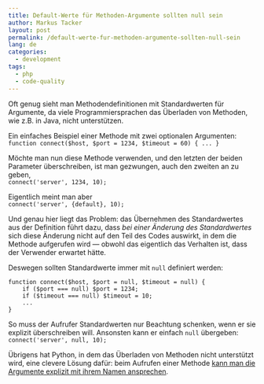 ```yaml
---
title: Default-Werte für Methoden-Argumente sollten null sein
author: Markus Tacker
layout: post
permalink: /default-werte-fur-methoden-argumente-sollten-null-sein
lang: de
categories:
  - development
tags:
  - php
  - code-quality
---
```

Oft genug sieht man Methodendefinitionen mit Standardwerten für Argumente, da viele Programmiersprachen das Überladen von Methoden, wie z.B. in Java, nicht unterstützen.

Ein einfaches Beispiel einer Methode mit zwei optionalen Argumenten:  
`function connect($host, $port = 1234, $timeout = 60) { ... }`

Möchte man nun diese Methode verwenden, und den letzten der beiden Parameter überschreiben, ist man gezwungen, auch den zweiten an zu geben,  
`connect('server', 1234, 10);`

Eigentlich meint man aber  
`connect('server', {default}, 10);`

Und genau hier liegt das Problem: das Übernehmen des Standardwertes aus der Definition führt dazu, dass *bei einer Änderung des Standardwertes* sich diese Änderung nicht auf den Teil des Codes auswirkt, in dem die Methode aufgerufen wird &mdash; obwohl das eigentlich das Verhalten ist, dass der Verwender erwartet hätte.

Deswegen sollten Standardwerte immer mit `null` definiert werden:  

    function connect($host, $port = null, $timeout = null) { 
        if ($port === null) $port = 1234; 
        if ($timeout === null) $timeout = 10; 
        ... 
    }

So muss der Aufrufer Standardwerten nur Beachtung schenken, wenn er sie explizit überschreiben will. Ansonsten kann er einfach `null` übergeben:  
`connect('server', null, 10);`

Übrigens hat Python, in dem das Überladen von Methoden nicht unterstützt wird, eine clevere Lösung dafür: beim Aufrufen einer Methode [kann man die Argumente explizit mit ihrem Namen ansprechen][1].

 [1]: http://docs.python.org/tutorial/controlflow.html#keyword-arguments

